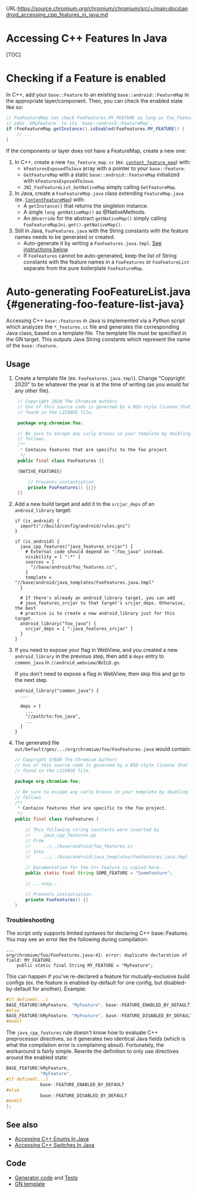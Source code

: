 URL:https://source.chromium.org/chromium/chromium/src/+/main:docs\android_accessing_cpp_features_in_java.md
# Accessing C++ Features In Java

[TOC]

# Checking if a Feature is enabled

In C++, add your `base::Feature` to an existing `base::android::FeatureMap` in the appropriate layer/component. Then, you can check the
enabled state like so:

```java
// FooFeatureMap can check FooFeatures.MY_FEATURE as long as foo_feature_map.cc
// adds `kMyFeature` to its `base::android::FeatureMap`.
if (FooFeatureMap.getInstance().isEnabled(FooFeatures.MY_FEATURE)) {
    // ...
}
```

If the components or layer does not have a FeatureMap, create a new one:

1. In C++, create a new `foo_feature_map.cc` (ex.
[`content_feature_map`](/content/browser/android/content_feature_map.cc)) with:
    * `kFeaturesExposedToJava` array with a pointer to your `base::Feature`.
    * `GetFeatureMap` with a static `base::android::FeatureMap` initialized
      with `kFeaturesExposedToJava`.
    * `JNI_FooFeatureList_GetNativeMap` simply calling `GetFeatureMap`.
2. In Java, create a `FooFeatureMap.java` class extending `FeatureMap.java`
   (ex. [`ContentFeatureMap`](/content/public/android/java/src/org/chromium/content/browser/ContentFeatureMap.java)) with:
    * A `getInstance()` that returns the singleton instance.
    * A single `long getNativeMap()` as @NativeMethods.
    * An `@Override` for the abstract `getNativeMap()` simply calling
      `FooFeatureMapJni.get().getNativeMap()`.
3. Still in Java, `FooFeatures.java` with the String constants with the feature
   names needs to be generated or created.
    * Auto-generate it by writing a `FooFeatures.java.tmpl`. [See instructions
      below]((#generating-foo-feature-list-java)).
    * If `FooFeatures` cannot be auto-generated, keep the list of String
      constants with the feature names in a `FooFeatures` or `FooFeatureList`
      separate from the pure boilerplate `FooFeatureMap`.

# Auto-generating FooFeatureList.java {#generating-foo-feature-list-java}

Accessing C++ `base::Features` in Java is implemented via a Python script which
analyzes the `*_features.cc` file and generates the corresponding Java class,
based on a template file. The template file must be specified in the GN target.
This outputs Java String constants which represent the name of the
`base::Feature`.

## Usage

1. Create a template file (ex. `FooFeatures.java.tmpl`). Change "Copyright
   2020" to be whatever the year is at the time of writing (as you would for any
   other file).
   ```java
    // Copyright 2020 The Chromium Authors
    // Use of this source code is governed by a BSD-style license that can be
    // found in the LICENSE file.

    package org.chromium.foo;

    // Be sure to escape any curly braces in your template by doubling as
    // follows.
    /**
     * Contains features that are specific to the foo project.
     */
    public final class FooFeatures {{

    {NATIVE_FEATURES}

        // Prevents instantiation.
        private FooFeatures() {{}}
    }}
   ```

2. Add a new build target and add it to the `srcjar_deps` of an
   `android_library` target:

    ```gn
    if (is_android) {
      import("//build/config/android/rules.gni")
    }

    if (is_android) {
      java_cpp_features("java_features_srcjar") {
        # External code should depend on ":foo_java" instead.
        visibility = [ ":*" ]
        sources = [
          "//base/android/foo_features.cc",
        ]
        template = "//base/android/java_templates/FooFeatures.java.tmpl"
      }

      # If there's already an android_library target, you can add
      # java_features_srcjar to that target's srcjar_deps. Otherwise, the best
      # practice is to create a new android_library just for this target.
      android_library("foo_java") {
        srcjar_deps = [ ":java_features_srcjar" ]
      }
    }
    ```

3. If you need to expose your flag in WebView, and you created a new
   `android_library` in the previous step, then add a `deps` entry to
   `common_java` in `//android_webview/BUILD.gn`.

   If you don't need to expose a flag in WebView, then skip this and go to the
   next step.

   ```gn
   android_library("common_java") {
     ...

     deps = [
       ...
       "//path/to:foo_java",
       ...
     ]
   }
   ```

4. The generated file `out/Default/gen/.../org/chromium/foo/FooFeatures.java`
   would contain:

    ```java
    // Copyright $YEAR The Chromium Authors
    // Use of this source code is governed by a BSD-style license that can be
    // found in the LICENSE file.

    package org.chromium.foo;

    // Be sure to escape any curly braces in your template by doubling as
    // follows.
    /**
     * Contains features that are specific to the foo project.
     */
    public final class FooFeatures {

        // This following string constants were inserted by
        //     java_cpp_features.py
        // From
        //     ../../base/android/foo_features.cc
        // Into
        //     ../../base/android/java_templates/FooFeatures.java.tmpl

        // Documentation for the C++ Feature is copied here.
        public static final String SOME_FEATURE = "SomeFeature";

        // ...snip...

        // Prevents instantiation.
        private FooFeatures() {}
    }
    ```

### Troubleshooting

The script only supports limited syntaxes for declaring C++ base::Features. You
may see an error like the following during compilation:

```
...
org/chromium/foo/FooFeatures.java:41: error: duplicate declaration of field: MY_FEATURE
    public static final String MY_FEATURE = "MyFeature";
```

This can happen if you've re-declared a feature for mutually-exclusive build
configs (ex. the feature is enabled-by-default for one config, but
disabled-by-default for another). Example:

```c++
#if defined(...)
BASE_FEATURE(kMyFeature, "MyFeature", base::FEATURE_ENABLED_BY_DEFAULT);
#else
BASE_FEATURE(kMyFeature, "MyFeature", base::FEATURE_DISABLED_BY_DEFAULT);
#endif
```

The `java_cpp_features` rule doesn't know how to evaluate C++ preprocessor
directives, so it generates two identical Java fields (which is what the
compilation error is complaining about). Fortunately, the workaround is fairly
simple. Rewrite the definition to only use directives around the enabled state:

```c++
BASE_FEATURE(kMyFeature,
             "MyFeature",
#if defined(...)
             base::FEATURE_ENABLED_BY_DEFAULT
#else
             base::FEATURE_DISABLED_BY_DEFAULT
#endif
};

```


## See also
* [Accessing C++ Enums In Java](android_accessing_cpp_enums_in_java.md)
* [Accessing C++ Switches In Java](android_accessing_cpp_switches_in_java.md)

## Code
* [Generator code](/build/android/gyp/java_cpp_features.py) and
  [Tests](/build/android/gyp/java_cpp_features_tests.py)
* [GN template](/build/config/android/rules.gni)
